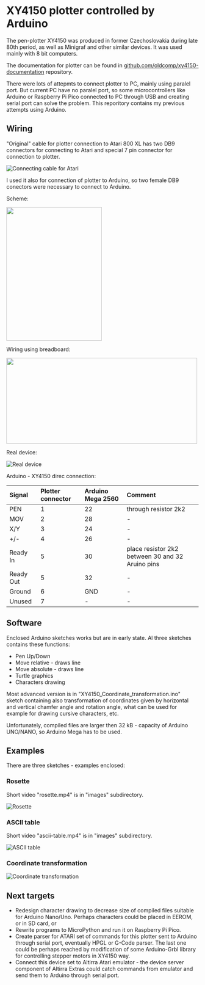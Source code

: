 # XY4150 plotter controlled by Arduino

The pen-plotter XY4150 was produced in former Czechoslovakia during late 80th period, as well as Minigraf and other similar devices. It was used mainly with 8 bit computers.

The documentation for plotter can be found in [github.com/oldcomp/xy4150-documentation](https://github.com/oldcompcz/xy4150-documentation "github.com/oldcomp/xy4150-documentation") repository.

There were lots of attepmts to connect plotter to PC, mainly using paralel port. But current PC have no paralel port, so some microcontrollers like Arduino or Raspberry Pi Pico connected to PC through USB and creating serial port can solve the problem. This reporitory contains my previous attempts using Arduino.

## Wiring

"Original" cable for plotter connection to Atari 800 XL has two DB9 connectors for connecting to Atari and special 7 pin connector for connection to plotter.

![Connecting cable for Atari](./images/propoj.png "Connecting cable for Atari")


I used it also for connection of plotter to Arduino, so two female DB9 conectors were necessary to connect to Arduino.

Scheme:

<img src="./images/Arduino-XY4150-01_schem.png" width="250" height="350">

Wiring using breadboard:

<img src="./images/Arduino-XY4150-01_bb.png" width="500" height="225">

Real device:

![Real device](./images/arduino-xy4150-01-m.jpg)

Arduino - XY4150 direc connection:

| Signal  |  Plotter connector |Arduino Mega 2560| Comment |
| :------------ | :------------ | :------------ |  :------------ | 
| PEN  | 1  | 22 | through resistor 2k2 |
| MOV | 2  | 28 | - |
| X/Y |  3 | 24 | - |
| +/-  |  4 | 26 | - |
| Ready In | 5  | 30 | place resistor 2k2 between 30 and 32 Aruino pins |
| Ready Out | 5  | 32 | - | 
| Ground  | 6  |  GND | - |
| Unused  |  7 | -  | - |

## Software

Enclosed Arduino sketches works but are in early state. Al three sketches contains these  functions:

- Pen Up/Down
- Move relative - draws line 
- Move absolute - draws line
- Turtle graphics
- Characters drawing

Most advanced version is in "XY4150_Coordinate_transformation.ino" sketch containing also transformation of coordinates given by horizontal and vertical chamfer angle and rotation angle, what can be used for example for drawing cursive characters, etc.

Unfortunately, compiled files are larger then 32 kB - capacity of Arduino UNO/NANO, so Arduino Mega has to be used.

## Examples

There are three sketches - examples enclosed:

### Rosette

Short video "rosette.mp4" is in "images" subdirectory.

![Rosette](./images/rosette-m.jpg "Rosette")

### ASCII table

Short video "ascii-table.mp4" is in "images" subdirectory.

![ASCII table](./images/ascii-table-m.jpg "ASCII table")

### Coordinate transformation

![Coordinate transformation](./images/coordinate-transformation-m.jpg "Coordinate transformation")

## Next targets

- Redesign character drawing to decrease size of compiled files suitable for Arduino Nano/Uno. Perhaps characters could be placed in EEROM, or in SD card, or
- Rewrite programs to MicroPython and run it on Raspberry Pi Pico.
- Create parser for ATARI set of commands for this plotter sent to Arduino through serial port, eventually HPGL or G-Code parser. The last one could be perhaps reached by modification of some Arduino-Grbl library for controlling stepper motors in XY4150 way.
- Connect this device set to Altirra Atari emulator - the device server component of Altirra Extras could catch commands from emulator and send them to Arduino through serial port. 
